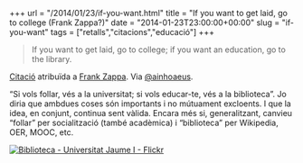 +++
url = "/2014/01/23/if-you-want.html"
title = "If you want to get laid, go to college (Frank Zappa?)"
date = "2014-01-23T23:00:00+00:00"
slug = "if-you-want"
tags = ["retalls","citacions","educació"]
+++

> If you want to get laid, go to college; if you want an education, go to the library.

[Citació](http://www.barrypopik.com/index.php/new_york_city/entry/if_you_want_to_get_laid_go_to_college_if_you_want_an_education_go_to_the_li/) atribuïda a [Frank Zappa](https://en.wikipedia.org/wiki/Frank_Zappa). Via [@ainhoaeus](https://twitter.com/ainhoaeus/status/426040151941582848).

“Si vols follar, vés a la universitat; si vols educar-te, vés a la biblioteca”. Jo diria que ambdues coses són importants i no mútuament excloents. I que la idea, en conjunt, continua sent vàlida. Encara més si, generalitzant, canvieu “follar” per socialització (també acadèmica) i “biblioteca” per Wikipedia, OER, MOOC, etc.

<a href="http://www.flickr.com/photos/universitatjaumei/5404043659/" title="Biblioteca - Universitat Jaume I - Flickr"><img src="/uploads/2019/b3fc905481.jpg" alt="Biblioteca - Universitat Jaume I - Flickr" /></a>

